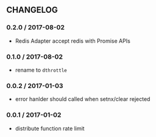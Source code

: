 ## CHANGELOG

### 0.2.0 / 2017-08-02
* Redis Adapter accept redis with Promise APIs

### 0.1.0 / 2017-08-02
* rename to `dthrottle`

### 0.0.2 / 2017-01-03
* error hanlder should called when setnx/clear rejected

### 0.0.1 / 2017-01-02
* distribute function rate limit
